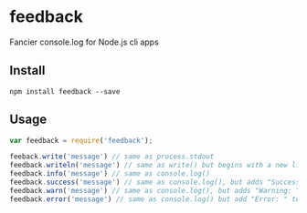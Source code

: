 feedback
========

Fancier console.log for Node.js cli apps

## Install

```
npm install feedback --save
```

## Usage

```javascript
var feedback = require('feedback');

feeback.write('message') // same as process.stdout
feedback.writeln('message') // same as write() but begins with a new line
feedback.info('message') // same as console.log()
feedback.success('message') // same as console.log(), but adds "Success: " to beginning
feedback.warn('message') // same as console.log(), but adds "Warning: " to beginning
feedback.error('message') // same as console.log() but add "Error: " to beginning
```
